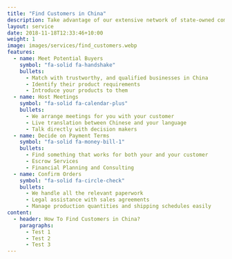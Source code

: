 ```yaml
---
title: "Find Customers in China"
description: Take advantage of our extensive network of state-owned companies, raw material distributors and professional manufacturers
layout: service
date: 2018-11-18T12:33:46+10:00
weight: 1
image: images/services/find_customers.webp
features:
  - name: Meet Potential Buyers
    symbol: "fa-solid fa-handshake"
    bullets:
      - Match with trustworthy, and qualified businesses in China
      - Identify their product requirements
      - Introduce your products to them
  - name: Host Meetings
    symbol: "fa-solid fa-calendar-plus"
    bullets:
      - We arrange meetings for you with your customer
      - Live translation between Chinese and your language
      - Talk directly with decision makers
  - name: Decide on Payment Terms
    symbol: "fa-solid fa-money-bill-1"
    bullets:
      - Find something that works for both your and your customer
      - Escrow Services
      - Financial Planning and Consulting
  - name: Confirm Orders
    symbol: "fa-solid fa-circle-check"
    bullets:
      - We handle all the relevant paperwork
      - Legal assistance with sales agreements
      - Manage production quantities and shipping schedules easily
content:
  - header: How To Find Customers in China?
    paragraphs:
      - Test 1
      - Test 2
      - Test 3
---
```


